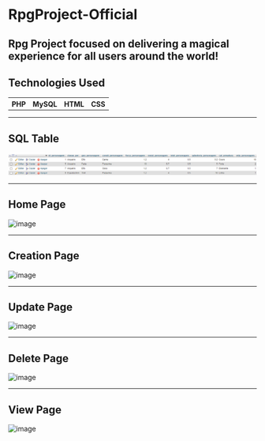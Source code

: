# RpgProject-Official 

Rpg Project focused on delivering a magical experience for all users around the world!
---

## Technologies Used

<table>
  <th>PHP</th>
  <th>MySQL</th>
  <th>HTML</th>
  <th>CSS</th>
</table>

---

## SQL Table

![TabelaSQL](tabelabd.png)


---

## Home Page

![image](https://github.com/DEEPLERZERA/RpgProject-Official/assets/73613620/382cf6b5-e5d7-4c63-b6fa-3d3d161a5ac9)


---

## Creation Page

![image](https://github.com/DEEPLERZERA/RpgProject-Official/assets/73613620/ff3d25c3-b9e2-452c-95d9-4ff56ebf0cca)


---

## Update Page

![image](https://github.com/DEEPLERZERA/RpgProject-Official/assets/73613620/9243fb08-e42c-4418-b626-59a6d810df21)


---

## Delete Page

![image](https://github.com/DEEPLERZERA/RpgProject-Official/assets/73613620/6c3a594f-f97b-4d65-8fb9-d9a2cf75a475)


---

## View Page

![image](https://github.com/DEEPLERZERA/RpgProject-Official/assets/73613620/567cffec-6ec5-47aa-904c-c853238ea818)





